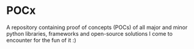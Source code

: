 # POCx
A repository containing proof of concepts (POCs) of all major and minor python libraries, frameworks and open-source solutions I come to encounter for the fun of it :)
